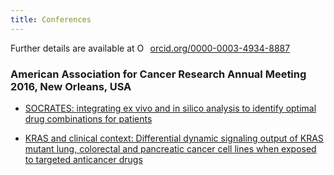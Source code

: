 ```yaml
---
title: Conferences
---
```


Further details are available at <a href="https://orcid.org/0000-0003-4934-8887" target="orcid.widget" rel="noopener noreferrer" style="vertical-align:top;"><img src="https://orcid.org/sites/default/files/images/orcid_16x16.png" style="width:1em;margin-right:.5em;" alt="ORCID iD icon">orcid.org/0000-0003-4934-8887</a>

### American Association for Cancer Research Annual Meeting 2016, New Orleans, USA
* [SOCRATES: integrating ex vivo and in silico analysis to identify optimal drug combinations for patients](http://cancerres.aacrjournals.org/content/76/14_Supplement/4383)

* [KRAS and clinical context: Differential dynamic signaling output of KRAS mutant lung, colorectal and pancreatic cancer cell lines when exposed to targeted anticancer drugs](http://cancerres.aacrjournals.org/content/76/14_Supplement/3099)

